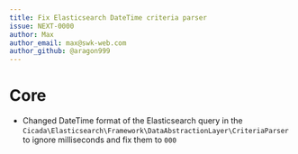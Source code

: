 ```yaml
---
title: Fix Elasticsearch DateTime criteria parser
issue: NEXT-0000
author: Max
author_email: max@swk-web.com
author_github: @aragon999
---
```

# Core
* Changed DateTime format of the Elasticsearch query in the `Cicada\Elasticsearch\Framework\DataAbstractionLayer\CriteriaParser` to ignore milliseconds and fix them to `000`
